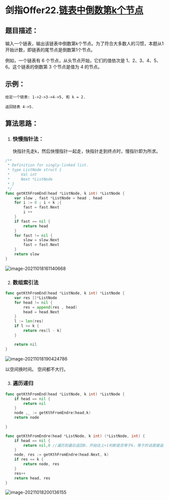 # 剑指Offer22.[链表中倒数第k个节点](https://leetcode-cn.com/problems/lian-biao-zhong-dao-shu-di-kge-jie-dian-lcof/)

## 题目描述：

输入一个链表，输出该链表中倒数第k个节点。为了符合大多数人的习惯，本题从1开始计数，即链表的尾节点是倒数第1个节点。

例如，一个链表有 6 个节点，从头节点开始，它们的值依次是 1、2、3、4、5、6。这个链表的倒数第 3 个节点是值为 4 的节点。

 

## 示例：

```
给定一个链表: 1->2->3->4->5, 和 k = 2.

返回链表 4->5.
```



## 算法思路：

1. ### 快慢指针法：

   快指针先走k，然后快慢指针一起走，快指针走到终点时，慢指针即为所求。

```go
/**
 * Definition for singly-linked list.
 * type ListNode struct {
 *     Val int
 *     Next *ListNode
 * }
 */
func getKthFromEnd(head *ListNode, k int) *ListNode {
    var slow , fast *ListNode = head , head
    for i := 0 ; i < k ;{
        fast = fast.Next
        i ++
    }
    if fast == nil {
        return head
    }
    for fast != nil {
        slow = slow.Next
        fast = fast.Next
    }
    return slow
}
```

![image-20211018161140668](https://cdn.jsdelivr.net/gh/sailaoda/sai_img//img/3/image-20211018161140668.png)

2. ### 数组索引法

```go 
func getKthFromEnd(head *ListNode, k int) *ListNode {
    var res []*ListNode
    for head != nil {
        res = append(res , head)
        head = head.Next
    }
    l := len(res)
    if l >= k {
        return res[l - k]
    }

    return nil
}

```

![image-20211018190424786](https://cdn.jsdelivr.net/gh/sailaoda/sai_img//img/3/image-20211018190424786.png)

以空间换时间。 空间都不大行。



3. ### 遍历递归

```go
func getKthFromEnd(head *ListNode, k int) *ListNode {
    if head == nil {
        return nil
    }
    node ,_ := getKthFromEndre(head,k)
    return node
    
}

func getKthFromEndre(head *ListNode, k int) (*ListNode, int) {
    if head == nil {
        return nil,0 //遍历到最后返回0，开始往上+1判断是否等于k，等于的话直接返回node
    }
    node, res := getKthFromEndre(head.Next, k)
    if res == k {
        return node, res
    }
    res++
    return head, res
}
```

![image-20211018200136155](https://cdn.jsdelivr.net/gh/sailaoda/sai_img//img/3/image-20211018200136155.png)

